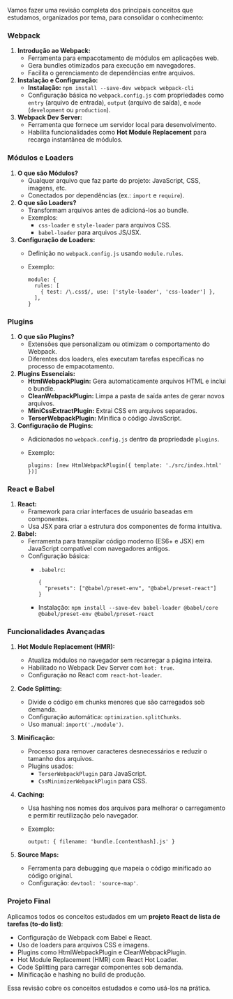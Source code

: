 Vamos fazer uma revisão completa dos principais conceitos que estudamos, organizados por tema, para consolidar o conhecimento:

### **Webpack**

1. **Introdução ao Webpack:**
    - Ferramenta para empacotamento de módulos em aplicações web.
    - Gera bundles otimizados para execução em navegadores.
    - Facilita o gerenciamento de dependências entre arquivos.
2. **Instalação e Configuração:**
    - **Instalação:** `npm install --save-dev webpack webpack-cli`
    - Configuração básica no `webpack.config.js` com propriedades como `entry` (arquivo de entrada), `output` (arquivo de saída), e `mode` (`development` ou `production`).
3. **Webpack Dev Server:**
    - Ferramenta que fornece um servidor local para desenvolvimento.
    - Habilita funcionalidades como **Hot Module Replacement** para recarga instantânea de módulos.

### **Módulos e Loaders**

1. **O que são Módulos?**
    - Qualquer arquivo que faz parte do projeto: JavaScript, CSS, imagens, etc.
    - Conectados por dependências (ex.: `import` e `require`).
2. **O que são Loaders?**
    - Transformam arquivos antes de adicioná-los ao bundle.
    - Exemplos:
        - `css-loader` e `style-loader` para arquivos CSS.
        - `babel-loader` para arquivos JS/JSX.
3. **Configuração de Loaders:**
    - Definição no `webpack.config.js` usando `module.rules`.
    - Exemplo:

        ```
        module: {
          rules: [
            { test: /\.css$/, use: ['style-loader', 'css-loader'] },
          ],
        }
        ```

### **Plugins**

1. **O que são Plugins?**
    - Extensões que personalizam ou otimizam o comportamento do Webpack.
    - Diferentes dos loaders, eles executam tarefas específicas no processo de empacotamento.
2. **Plugins Essenciais:**
    - **HtmlWebpackPlugin:** Gera automaticamente arquivos HTML e inclui o bundle.
    - **CleanWebpackPlugin:** Limpa a pasta de saída antes de gerar novos arquivos.
    - **MiniCssExtractPlugin:** Extrai CSS em arquivos separados.
    - **TerserWebpackPlugin:** Minifica o código JavaScript.
3. **Configuração de Plugins:**
    - Adicionados no `webpack.config.js` dentro da propriedade `plugins`.
    - Exemplo:

        ```
        plugins: [new HtmlWebpackPlugin({ template: './src/index.html' })]
        ```

### **React e Babel**

1. **React:**
    - Framework para criar interfaces de usuário baseadas em componentes.
    - Usa JSX para criar a estrutura dos componentes de forma intuitiva.
2. **Babel:**
    - Ferramenta para transpilar código moderno (ES6+ e JSX) em JavaScript compatível com navegadores antigos.
    - Configuração básica:
        - `.babelrc`:

            ```
            {
              "presets": ["@babel/preset-env", "@babel/preset-react"]
            }
            ```

        - Instalação: `npm install --save-dev babel-loader @babel/core @babel/preset-env @babel/preset-react`

### **Funcionalidades Avançadas**

1. **Hot Module Replacement (HMR):**
    - Atualiza módulos no navegador sem recarregar a página inteira.
    - Habilitado no Webpack Dev Server com `hot: true`.
    - Configuração no React com `react-hot-loader`.
2. **Code Splitting:**
    - Divide o código em chunks menores que são carregados sob demanda.
    - Configuração automática: `optimization.splitChunks`.
    - Uso manual: `import('./module')`.
3. **Minificação:**
    - Processo para remover caracteres desnecessários e reduzir o tamanho dos arquivos.
    - Plugins usados:
        - `TerserWebpackPlugin` para JavaScript.
        - `CssMinimizerWebpackPlugin` para CSS.
4. **Caching:**
    - Usa hashing nos nomes dos arquivos para melhorar o carregamento e permitir reutilização pelo navegador.
    - Exemplo:

        ```
        output: { filename: 'bundle.[contenthash].js' }
        ```

5. **Source Maps:**
    - Ferramenta para debugging que mapeia o código minificado ao código original.
    - Configuração: `devtool: 'source-map'`.

### **Projeto Final**

Aplicamos todos os conceitos estudados em um **projeto React de lista de tarefas (to-do list)**:

- Configuração de Webpack com Babel e React.
- Uso de loaders para arquivos CSS e imagens.
- Plugins como HtmlWebpackPlugin e CleanWebpackPlugin.
- Hot Module Replacement (HMR) com React Hot Loader.
- Code Splitting para carregar componentes sob demanda.
- Minificação e hashing no build de produção.

Essa revisão cobre os conceitos estudados e como usá-los na prática.

